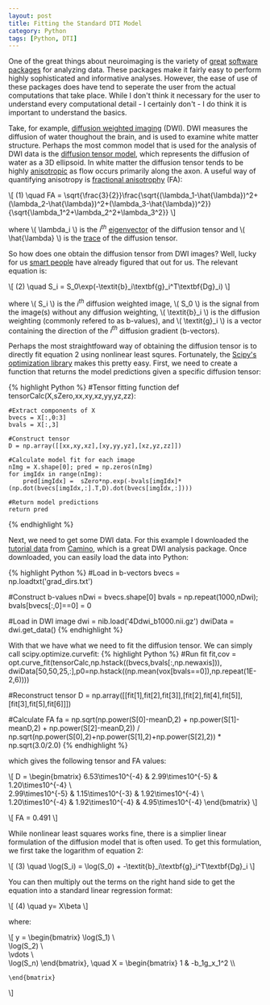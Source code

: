 ```yaml
---
layout: post
title: Fitting the Standard DTI Model
category: Python
tags: [Python, DTI]
---
```


<head>
    <script type="text/javascript"
            src="http://cdn.mathjax.org/mathjax/latest/MathJax.js?config=TeX-AMS-MML_HTMLorMML">
    </script>
</head>

One of the great things about neuroimaging is the variety of [great](https://surfer.nmr.mgh.harvard.edu/) [software](https://fsl.fmrib.ox.ac.uk/fsl/fslwiki) [packages](https://www.nitrc.org/) for analyzing data. These packages make it fairly easy to perform highly sophisticated and informative analyses. However, the ease of use of these packages does have tend to   seperate the user from the actual computations that take place. While I don't think it necessary for the user to understand every computational detail - I certainly don't - I do think it is important to understand the basics. 

Take, for example, [diffusion weighted imaging](https://en.wikipedia.org/wiki/Diffusion_MRI) (DWI). DWI measures the diffusion of water thoughout the brain, and is used to examine white matter structure. Perhaps the most common model that is used for the analysis of DWI data is the [diffusion tensor model](https://www.ncbi.nlm.nih.gov/pmc/articles/PMC2041910/), which  represents the diffusion of water as a 3D ellipsoid. In white matter the diffusion tensor tends to be highly [anisotropic](https://en.wikipedia.org/wiki/Anisotropy) as flow occurs primarily along the axon. A useful way of quantifying anisotropy is [fractional anisotrophy](https://en.wikipedia.org/wiki/Fractional_anisotropy) (FA):

\\[ (1) \quad FA = \sqrt{\frac{3}{2}}\frac{\sqrt{(\lambda_1-\hat{\lambda})^2+(\lambda_2-\hat{\lambda})^2+(\lambda_3-\hat{\lambda})^2}}{\sqrt{\lambda_1^2+\lambda_2^2+\lambda_3^2}} \\]

where \\( \lambda_i \\) is the *i<sup>th</sup>* [eigenvector](https://en.wikipedia.org/wiki/Eigenvalues_and_eigenvectors) of the diffusion tensor and \\( \hat{\lambda} \\) is the [trace](https://en.wikipedia.org/wiki/Trace_(linear_algebra)) of the diffusion tensor. 

So how does one obtain the diffusion tensor from DWI images? Well, lucky for us [smart people](https://www.ncbi.nlm.nih.gov/pubmed/16828568) have already figured that out for us. The relevant equation is:

\\[ (2) \quad S_i = S_0\exp(-\textit{b}_i\textbf{g}_i^T\textbf{Dg}_i) \\]

where \\( S_i \\) is the *i<sup>th</sup>* diffusion weighted image, \\( S_0 \\) is the signal from the image(s) without any diffusion weighting, \\( \textit{b}_i \\) is the diffusion weighting (commonly refered to as b-values), and \\( \textit{g}_i \\) is a vector containing the direction of the *i<sup>th</sup>* diffusion gradient (b-vectors).

Perhaps the most straightfoward way of obtaining the diffusion tensor is to directly fit equation 2 using nonlinear least squres. Fortunately, the [Scipy's optimization library](https://docs.scipy.org/doc/scipy-0.18.1/reference/optimize.html) makes this pretty easy. First, we need to create a function that returns the model predictions given a specific diffusion tensor:

{% highlight Python %}
#Tensor fitting function
def tensorCalc(X,sZero,xx,xy,xz,yy,yz,zz):

	#Extract components of X
	bvecs = X[:,0:3]
	bvals = X[:,3]
		
	#Construct tensor
	D = np.array([[xx,xy,xz],[xy,yy,yz],[xz,yz,zz]])
		
	#Calculate model fit for each image
	nImg = X.shape[0]; pred = np.zeros(nImg)
	for imgIdx in range(nImg):
		pred[imgIdx] =  sZero*np.exp(-bvals[imgIdx]*(np.dot(bvecs[imgIdx,:].T,D).dot(bvecs[imgIdx,:])))
		
	#Return model predictions
	return pred
{% endhighlight %}

Next, we need to get some DWI data. For this example I downloaded the [tutorial data](http://camino.cs.ucl.ac.uk/index.php?n=Tutorials.DTI#example_human_data) from [Camino](http://camino.cs.ucl.ac.uk/index.php), which is a great DWI analysis package. Once downloaded, you can easily load the data into Python:

{% highlight Python %}
#Load in b-vectors
bvecs = np.loadtxt('grad_dirs.txt')

#Construct b-values
nDwi = bvecs.shape[0]
bvals = np.repeat(1000,nDwi); bvals[bvecs[:,0]==0] = 0

#Load in DWI image
dwi = nib.load('4Ddwi_b1000.nii.gz')
dwiData = dwi.get_data()
{% endhighlight %}

With that we have what we need to fit the diffusion tensor. We can simply call scipy.optimize.curvefit:
{% highlight Python %}
#Run fit
fit,cov = opt.curve_fit(tensorCalc,np.hstack((bvecs,bvals[:,np.newaxis])),
			dwiData[50,50,25,:],p0=np.hstack((np.mean(vox[bvals==0]),np.repeat(1E-2,6))))
			
#Reconstruct tensor
D = np.array([[fit[1],fit[2],fit[3]],[fit[2],fit[4],fit[5]],[fit[3],fit[5],fit[6]]])

#Calculate FA
fa = np.sqrt(np.power(S[0]-meanD,2) + np.power(S[1]-meanD,2) + np.power(S[2]-meanD,2)) / np.sqrt(np.power(S[0],2)+np.power(S[1],2)+np.power(S[2],2)) * np.sqrt(3.0/2.0)
{% endhighlight %}

which gives the following tensor and FA values:

\\[ 
    D = \begin{bmatrix}
    6.53\times10^{-4} & 2.99\times10^{-5} & 1.20\times10^{-4} \\\
    2.99\times10^{-5} & 1.15\times10^{-3} & 1.92\times10^{-4} \\\
    1.20\times10^{-4} & 1.92\times10^{-4} & 4.95\times10^{-4}
	\end{bmatrix} 
\\]

\\[ FA = 0.491 \\]

While nonlinear least squares works fine, there is a simplier linear formulation of the diffusion model that is often used. To get this formulation, we first take the logarithm of equation 2:

\\[ (3) \quad \log(S_i) = \log(S_0) + -\textit{b}_i\textbf{g}_i^T\textbf{Dg}_i \\]

You can then multiply out the terms on the right hand side to get the equation into a standard linear regression format:

\\[ (4) \quad y= X\beta \\]

where:

\\[ y = \begin{bmatrix}
	\log(S_1) \\\
	\log(S_2) \\\
	\vdots \\\
	\log(S_n)
	\end{bmatrix}, \quad 
	X = \begin{bmatrix}
	1 & -b_1g_x_1^2 \\\
	
	\end{bmatrix}
\\]


